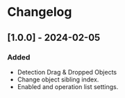 # Changelog

## [1.0.0] - 2024-02-05
### Added
- Detection Drag & Dropped Objects
- Change object sibling index.
- Enabled and operation list settings.
